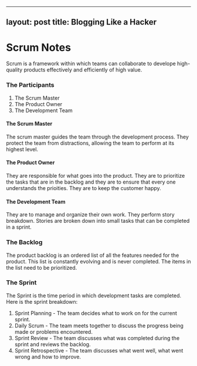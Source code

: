 
---
layout: post
title: Blogging Like a Hacker
---
# Scrum Notes
Scrum is a framework within which teams can collaborate to develope high-quality products effectively and efficiently of high value.  

### The Participants

1. The Scrum Master
2. The Product Owner
3. The Development Team

#### The Scrum Master
The scrum master guides the team through the development process. They protect the team from distractions, allowing the team to perform at its highest level.

#### The Product Owner
They are responsible for what goes into the product. They are to prioritize the tasks that are in the backlog and they are to ensure that every one understands the prioities. They are to keep the customer happy.

#### The Development Team
They are to manage and organize their own work. They perform story breakdown. Stories are broken down into small tasks that can be completed in a sprint.

### The Backlog
The product backlog is an ordered list of all the features needed for the product. This list is constantly evolving and is never completed. The items in the list need to be prioritized.

### The Sprint
The Sprint is the time period in which development tasks are completed. Here is the sprint breakdown:
  1. Sprint Planning - The team decides what to work on for the current sprint.
  2. Daily Scrum - The team meets together to discuss the progress being made or problems encountered.
  3. Sprint Review - The team discusses what was completed during the sprint and reviews the backlog.
  4. Sprint Retrospective - The team discusses what went well, what went wrong and how to improve.
